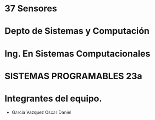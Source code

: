 # 37 Sensores 
# Depto de Sistemas y Computación
# Ing. En Sistemas Computacionales
# SISTEMAS PROGRAMABLES 23a

# Integrantes del equipo.

* Garcia Vazquez Oscar Daniel
